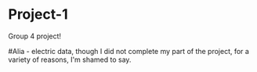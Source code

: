 # Project-1
Group 4 project!

#Alia - electric data, though I did not complete my part of the project, for a variety of reasons, I'm shamed to say.
#
